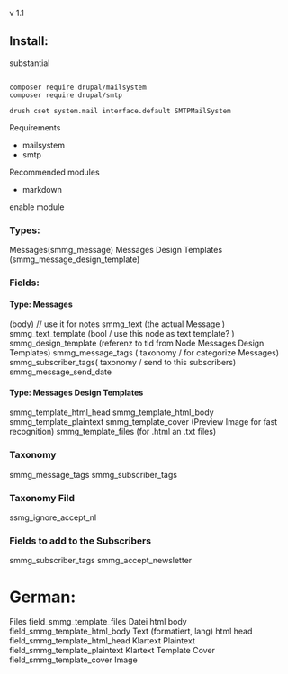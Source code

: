 v 1.1

## Install:

substantial

```

composer require drupal/mailsystem
composer require drupal/smtp

drush cset system.mail interface.default SMTPMailSystem

```

Requirements
- mailsystem
- smtp

Recommended modules
- markdown



enable module

### Types:
Messages(smmg_message)
Messages Design Templates (smmg_message_design_template)


### Fields:

#### Type: Messages
(body) // use it for notes
smmg_text (the actual Message )
smmg_text_template (bool / use this node as text template? )
smmg_design_template (referenz to tid from  Node Messages Design Templates)
smmg_message_tags ( taxonomy / for categorize Messages)
smmg_subscriber_tags( taxonomy / send to this subscribers)
smmg_message_send_date

#### Type: Messages Design Templates
smmg_template_html_head
smmg_template_html_body
smmg_template_plaintext
smmg_template_cover (Preview Image for fast recognition)
smmg_template_files (for .html an .txt files)

### Taxonomy
smmg_message_tags
smmg_subscriber_tags

### Taxonomy Fild
ssmg_ignore_accept_nl


### Fields to add to the Subscribers
smmg_subscriber_tags
smmg_accept_newsletter




# German:
Files	    field_smmg_template_files	Datei
html body	field_smmg_template_html_body	Text (formatiert, lang)
html head	field_smmg_template_html_head	Klartext
Plaintext	field_smmg_template_plaintext	Klartext
Template Cover	field_smmg_template_cover	Image